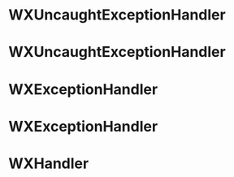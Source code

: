 # WXUncaughtExceptionHandler
# WXUncaughtExceptionHandler
# WXExceptionHandler
# WXExceptionHandler
# WXHandler
